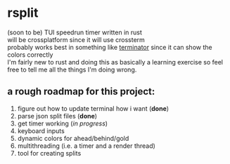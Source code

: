 # rsplit
(soon to be) TUI speedrun timer written in rust\
will be crossplatform since it will use crossterm\
probably works best in something like [terminator](https://github.com/gnome-terminator/terminator) since it can show the colors correctly\
I'm fairly new to rust and doing this as basically a learning exercise so feel free to tell me all the things I'm doing wrong.

## a rough roadmap for this project:
1. figure out how to update terminal how i want (**done**)
2. parse json split files (**done**)
3. get timer working (*in progress*)
4. keyboard inputs
5. dynamic colors for ahead/behind/gold
6. multithreading (i.e. a timer and a render thread)
7. tool for creating splits
